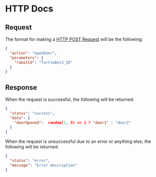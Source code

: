 # HTTP Docs

## Request

The format for making a [HTTP POST Request](https://developer.mozilla.org/en-US/docs/Web/HTTP/Methods/POST) will be the following:

```json
{
  "action": "openDoor",
  "parameters": {
    "robotId": "TurtleBot3_ID"
  }
}
```

## Response

When the request is successful, the following will be returned:

```json
{
  "status": "success",
  "data": {
    "doorOpened":  random(1, 3) == 1 ? "door1" : "door2"
  }
}
```

When the request is unsuccessful due to an error or anything else, the following will be returned:

```json
{
  "status": "error",
  "message": "Error description"
}
```
